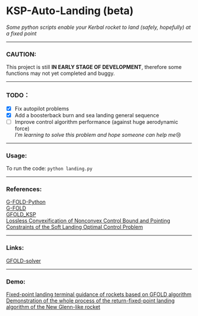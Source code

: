 # KSP-Auto-Landing (beta)
*Some python scripts enable your Kerbal rocket to land (safely, hopefully) at a fixed point*

---

### CAUTION: 
This project is still **IN EARLY STAGE OF DEVELOPMENT**, therefore some functions may not yet completed and buggy.

---

### TODO：
- [x] Fix autopilot problems  
- [x] Add a boosterback burn and sea landing general sequence  
- [ ] Improve control algorithm performance (against huge aerodynamic force)  
      *I'm learning to solve this problem and hope someone can help me*😢

---

### Usage:
To run the code:
`python landing.py`

---

### References:
[G-FOLD-Python](https://github.com/jonnyhyman/G-FOLD-Python)  
[G-FOLD](https://github.com/Wrg1t/G-FOLD)  
[GFOLD_KSP](https://github.com/xdedss/GFOLD_KSP)  
[Lossless Convexification of Nonconvex Control Bound and Pointing Constraints of the Soft Landing Optimal Control Problem](http://www.larsblackmore.com/iee_tcst13.pdf)

---

### Links:
[GFOLD-solver](https://github.com/ZCM8848/GFOLD-solver)

---

### Demo:
[Fixed-point landing terminal guidance of rockets based on GFOLD algorithm](https://www.bilibili.com/video/BV1M6gNe7ECU)  
[Demonstration of the whole process of the return-fixed-point landing algorithm of the New Glenn-like rocket](https://www.bilibili.com/video/BV1oXYDeLE3L/)